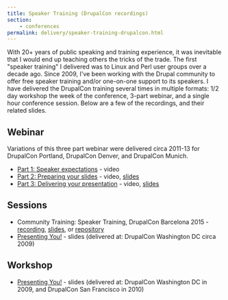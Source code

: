 ```yaml
---
title: Speaker Training (DrupalCon recordings)
section:
    - conferences 
permalink: delivery/speaker-training-drupalcon.html
---
```


With 20+ years of public speaking and training experience, it was inevitable that I would end up teaching others the tricks of the trade. The first "speaker training" I delivered was to Linux and Perl user groups over a decade ago. Since 2009, I've been working with the Drupal community to offer free speaker training and/or one-on-one support to its speakers. I have delivered the DrupalCon training several times in multiple formats: 1/2 day workshop the week of the conference, 3-part webinar, and a single hour conference session. Below are a few of the recordings, and their related slides.

## Webinar

Variations of this three part webinar were delivered circa 2011-13 for DrupalCon Portland, DrupalCon Denver, and DrupalCon Munich.

- [Part 1: Speaker expectations](https://archive.org/details/Drupalconpdxspeaker-training-1) - video
- [Part 2: Preparing your slides](https://archive.org/details/SpeakerTraining2Pdx) - video, [slides](https://speakerdeck.com/emmajane/the-slide-deck-a-drupalcon-speaker-check-in)
- [Part 3: Delivering your presentation](https://archive.org/details/drupalcon-pdx-speaker-training-3) - video, [slides](https://speakerdeck.com/emmajane/presentation-day-a-drupalcon-speaker-check-in)

## Sessions

- Community Training: Speaker Training, DrupalCon Barcelona 2015 -
  [recording](https://events.drupal.org/barcelona2015/sessions/community-training-public-speaking),
  [slides](http://emmajane.github.io/speaker-training/#/),
  or [repository](https://github.com/emmajane/speaker-training)
- [Presenting You!](http://www.slideshare.net/emmajane/presenting-you) - slides (delivered at: DrupalCon Washington DC circa 2009)

## Workshop

- [Presenting You!](http://www.slideshare.net/emmajane/presenting-you-the-workshop) - slides (delivered at: DrupalCon Washington DC in 2009, and DrupalCon San Francisco in 2010)
